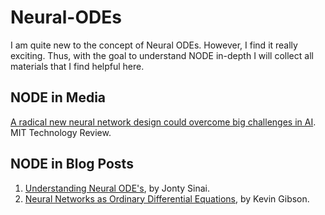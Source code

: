 # Neural-ODEs
I am quite new to the concept of Neural ODEs. However, I find it really exciting. Thus, with the goal to understand NODE in-depth I will collect all materials that I find helpful here.  

## NODE in Media

[A radical new neural network design could overcome big challenges in AI](https://www.technologyreview.com/2018/12/12/1739/645327/). MIT Technology Review.  


## NODE in Blog Posts

1. [Understanding Neural ODE's](https://jontysinai.github.io/jekyll/update/2019/01/18/understanding-neural-odes.html),  by Jonty Sinai. 
2. [Neural Networks as Ordinary Differential Equations](https://rkevingibson.github.io/blog/neural-networks-as-ordinary-differential-equations/), by Kevin Gibson.
